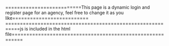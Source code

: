 ==========================This page is a dynamic login and register page for an agency, feel free to change it as you like==========================
===========================================================js is included in the html file==========================================================
